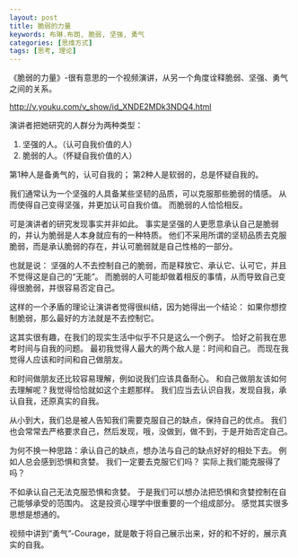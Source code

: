 ```yaml
---
layout: post
title: 脆弱的力量
keywords: 布琳.布朗, 脆弱, 坚强, 勇气 
categories: [思维方式]
tags: [思考, 理论]
---
```

《脆弱的力量》-很有意思的一个视频演讲，从另一个角度诠释脆弱、坚强、勇气之间的关系。

http://v.youku.com/v_show/id_XNDE2MDk3NDQ4.html

演讲者把她研究的人群分为两种类型：

1. 坚强的人。（认可自我价值的人）
2. 脆弱的人。（怀疑自我价值的人）

第1种人是备勇气的，认可自我的；
第2种人是软弱的，总是怀疑自我的。

我们通常认为一个坚强的人具备某些坚韧的品质，可以克服那些脆弱的情感。
从而使得自己变得坚强，并更加认可自我价值。
而脆弱的人恰恰相反。

可是演讲者的研究发现事实并非如此。
事实是坚强的人更愿意承认自己是脆弱的，并认为脆弱是人本身就应有的一种特质。
他们不采用所谓的坚韧品质去克服脆弱，而是承认脆弱的存在，并认可脆弱就是自己性格的一部分。

也就是说：
坚强的人不去控制自己的脆弱，而是释放它、承认它、认可它，并且不觉得这是自己的“无能”。
而脆弱的人可能却做着相反的事情，从而导致自己变得很脆弱，并很容易否定自己。

这样的一个矛盾的理论让演讲者觉得很纠结，因为她得出一个结论：
如果你想控制脆弱，那么最好的方法就是不去控制它。
<!-- more -->

这其实很有趣，在我们的现实生活中似乎不只是这么一个例子。
恰好之前我在思考时间与自我的问题。
最初我觉得人最大的两个敌人是：时间和自己。
而现在我觉得人应该和时间和自己做朋友。

和时间做朋友还比较容易理解，例如说我们应该具备耐心。
和自己做朋友该如何去理解呢？我觉得恰恰就如这个主题那样。
我们应当去认识自我，发现自我，承认自我，还原真实的自我。

从小到大，我们总是被人告知我们需要克服自己的缺点，保持自己的优点。
我们也会常常去严格要求自己，然后发现，哦，没做到，做不到，于是开始否定自己。

为何不换一种思路：承认自己的缺点，想办法与自己的缺点好好的相处下去。
例如人总会感到恐惧和贪婪。
我们一定要去克服它们吗？
实际上我们能克服得了吗？

不如承认自己无法克服恐惧和贪婪。
于是我们可以想办法把恐惧和贪婪控制在自己能够承受的范围内。
这是投资心理学中很重要的一个组成部分。
感觉其实很多思想是想通的。

视频中讲到“勇气”-Courage，就是敢于将自己展示出来，好的和不好的，展示真实的自我。